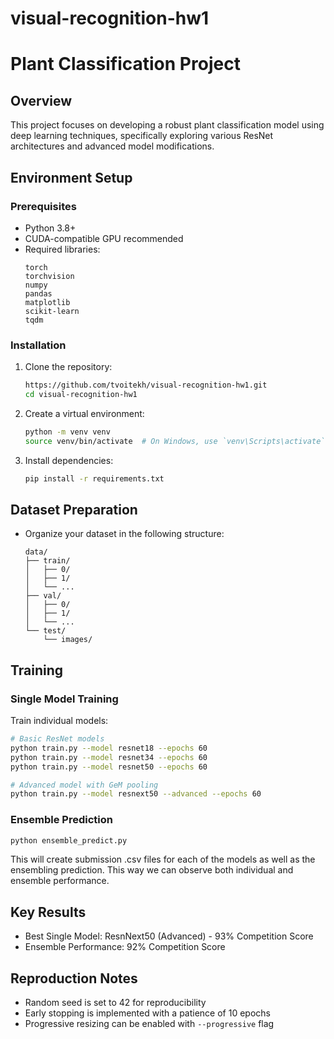 # visual-recognition-hw1

# Plant Classification Project

## Overview
This project focuses on developing a robust plant classification model using deep learning techniques, specifically exploring various ResNet architectures and advanced model modifications.

## Environment Setup

### Prerequisites
- Python 3.8+
- CUDA-compatible GPU recommended
- Required libraries: 
  ```
  torch
  torchvision
  numpy
  pandas
  matplotlib
  scikit-learn
  tqdm
  ```

### Installation
1. Clone the repository:
   ```bash
   https://github.com/tvoitekh/visual-recognition-hw1.git
   cd visual-recognition-hw1
   ```

2. Create a virtual environment:
   ```bash
   python -m venv venv
   source venv/bin/activate  # On Windows, use `venv\Scripts\activate`
   ```

3. Install dependencies:
   ```bash
   pip install -r requirements.txt
   ```

## Dataset Preparation
- Organize your dataset in the following structure:
  ```
  data/
  ├── train/
  │   ├── 0/
  │   ├── 1/
  │   └── ...
  ├── val/
  │   ├── 0/
  │   ├── 1/
  │   └── ...
  └── test/
      └── images/
  ```

## Training

### Single Model Training
Train individual models:
```bash
# Basic ResNet models
python train.py --model resnet18 --epochs 60
python train.py --model resnet34 --epochs 60
python train.py --model resnet50 --epochs 60

# Advanced model with GeM pooling
python train.py --model resnext50 --advanced --epochs 60
```

### Ensemble Prediction
```bash
python ensemble_predict.py
```

This will create submission .csv files for each of the models as well as the ensembling prediction. This way we can observe both individual and ensemble performance.

## Key Results
- Best Single Model: ResnNext50 (Advanced) - 93% Competition Score
- Ensemble Performance: 92% Competition Score

## Reproduction Notes
- Random seed is set to 42 for reproducibility
- Early stopping is implemented with a patience of 10 epochs
- Progressive resizing can be enabled with `--progressive` flag
